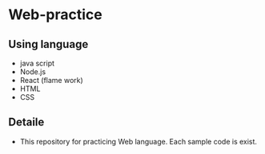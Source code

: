# Web-practice

## Using language
- java script
- Node.js
- React (flame work)
- HTML
- CSS

## Detaile
- This repository for practicing Web language. Each sample code is exist.
